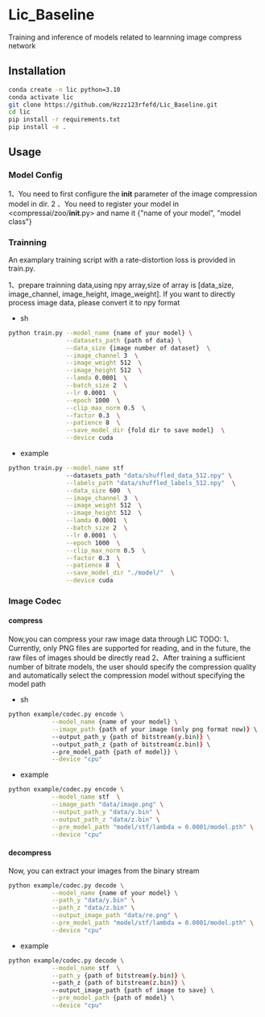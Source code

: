 # Lic_Baseline
Training and inference of models related to learnning image compress network

## Installation
```bash
conda create -n lic python=3.10
conda activate lic
git clone https://github.com/Hzzz123rfefd/Lic_Baseline.git
cd lic
pip install -r requirements.txt
pip install -e .
```
## Usage
### Model Config
1、You need to first configure the __init__ parameter of the image compression model in <cof> dir.
2 、You need to register your model in <compressai/zoo/__init__.py> and name it {"name of your model", "model class"}

### Trainning
An examplary training script with a rate-distortion loss is provided in train.py.

1、prepare trainning data,using npy array,size of array is [data_size, image_channel, image_height, image_weight]. If you want to directly process image data, please convert it to npy format

* sh
```bash
python train.py --model_name {name of your model} \
                --datasets_path {path of data} \
                --data_size {image number of dataset}  \
                --image_channel 3  \
                --image_weight 512  \
                --image_height 512  \
                --lamda 0.0001  \
                --batch_size 2  \
                --lr 0.0001  \
                --epoch 1000  \
                --clip_max_norm 0.5  \
                --factor 0.3  \
                --patience 8  \
                --save_model_dir {fold dir to save model}  \
                --device cuda
```
* example
```bash
python train.py --model_name stf
                --datasets_path "data/shuffled_data_512.npy" \
                --labels_path "data/shuffled_labels_512.npy"  \
                --data_size 600  \
                --image_channel 3  \
                --image_weight 512  \
                --image_height 512  \
                --lamda 0.0001  \
                --batch_size 2  \
                --lr 0.0001  \
                --epoch 1000  \
                --clip_max_norm 0.5  \
                --factor 0.3  \
                --patience 8  \
                --save_model_dir "./model/"  \
                --device cuda
```
### Image Codec
#### compress
Now,you can compress your raw image data through LIC
TODO: 
1、Currently, only PNG files are supported for reading, and in the future, the raw files of images should be directly read
2、After training a sufficient number of bitrate models, the user should specify the compression quality and automatically select the compression model without specifying the model path
* sh
```bash
python example/codec.py encode \
            --model_name {name of your model} \
            --image_path {path of your image (only png format now)} \ 
            --output_path_y {path of bitstream(y.bin)} \
            --output_path_z {path of bitstream(z.bin)} \ 
            --pre_model_path {path of model}} \
            --device "cpu"
```
* example
```bash
python example/codec.py encode \
            --model_name stf  \
            --image_path "data/image.png" \
            --output_path_y "data/y.bin" \
            --output_path_z "data/z.bin" \
            --pre_model_path "model/stf/lambda = 0.0001/model.pth" \
            --device "cpu"
```
#### decompress
Now, you can extract your images from the binary stream
```bash
python example/codec.py decode \
            --model_name {name of your model} \
            --path_y "data/y.bin" \
            --path_z "data/z.bin" \
            --output_image_path "data/re.png" \
            --pre_model_path "model/stf/lambda = 0.0001/model.pth" \
            --device "cpu"
```
* example
```bash
python example/codec.py decode \
            --model_name stf  \
            --path_y {path of bitstream(y.bin)} \
            --path_z {path of bitstream(z.bin)} \
            --output_image_path {path of image to save} \
            --pre_model_path {path of model} \
            --device "cpu"
```
